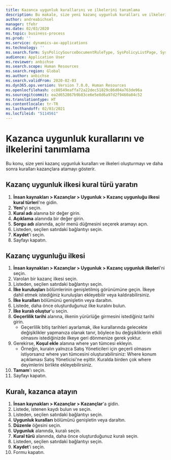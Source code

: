```yaml
---
title: Kazanca uygunluk kurallarını ve ilkelerini tanımlama
description: Bu makale, size yeni kazanç uygunluk kuralları ve ilkeleri oluşturmayı ve daha sonra kuralları kazançlara atamayı gösterir.
author: andreabichsel
manager: tfehr
ms.date: 02/03/2020
ms.topic: business-process
ms.prod: ''
ms.service: dynamics-ax-applications
ms.technology: ''
ms.search.form: SysPolicySourceDocumentRuleType, SysPolicyListPage, SysPolicy, HcmBenefitEligibilityPolicy, HcmBenefit, BenefitWorkspace, HcmBenefitSummaryPart
audience: Application User
ms.reviewer: anbichse
ms.search.scope: Human Resources
ms.search.region: Global
ms.author: anbichse
ms.search.validFrom: 2020-02-03
ms.dyn365.ops.version: Version 7.0.0, Human Resources
ms.openlocfilehash: cc80549eaffa72a22dec51829c86d04a763de96a
ms.sourcegitcommit: ea2d652867b9b83ce6e5e8d6a97d2f9460a84c52
ms.translationtype: HT
ms.contentlocale: tr-TR
ms.lasthandoff: 02/03/2021
ms.locfileid: "5114561"
---
```

# <a name="define-benefit-eligibility-rules-and-policies"></a>Kazanca uygunluk kurallarını ve ilkelerini tanımlama

Bu konu, size yeni kazanç uygunluk kuralları ve ilkeleri oluşturmayı ve daha sonra kuralları kazançlara atamayı gösterir.  

## <a name="create-benefit-eligibility-policy-rule-type"></a>Kazanç uygunluk ilkesi kural türü yaratın

1. **İnsan kaynakları > Kazançlar > Uygunluk > Kazanç uygunluğu ilkesi kural türleri**'ne gidin.
2. **Yeni**'yi seçin.
3. **Kural adı** alanına bir değer girin.
4. **Açıklama** alanında bir değer girin.
5. **Sorgu adı** alanında, açılır menü düğmesini seçerek aramayı açın.
6. Listeden, seçilen satırdaki bağlantıyı seçin.
7. **Kaydet**'i seçin.
8. Sayfayı kapatın.

## <a name="benefit-eligibility-policy"></a>Kazanç uygunluğu ilkesi

1. **İnsan kaynakları > Kazançlar > Uygunluk > Kazanç uygunluk ilkeleri**'ni seçin.
2. Varolan bir kazanç ilkesi seçin.
3. Listeden, seçilen satırdaki bağlantıyı seçin.
4. **İlke kuruluşları** bölümlerinin genişletilmiş görünümüne geçin. İlkeye dahil etmek istediğiniz kuruluşları ekleyebilir veya kaldırabilirsiniz.
5. **İlke kuralları** bölümünü genişletin veya daraltın.
6. Listede, daha önce oluşturduğunuz ilke kuralını bulun.
7. **İlke kuralı oluştur**'u seçin.
8. **Geçerlilik tarihi** alanına, ilkenin yürürlüğe girmesini istediğiniz tarihi girin.
    * Geçerlilik bitiş tarihleri ayarlamak, ilke kurallarında gelecekte değişiklikler yapmanıza olanak tanır, böylece bu değişikliklerin etkili olmasını istediğinizde ilkeye geri dönmenize gerek yoktur.  
9. Gerekirse, **Koşul ekle** alanına where yan tümcesi ekleyin.
    * Örneğin, kuralın yalnızca Satış Yöneticileri için geçerli olmasını istiyorsanız where yan tümcesini oluşturabilirsiniz: Where konum açıklaması Satış Yöneticisi'ne eşittir. Kuralda birden çok where deyimlerini birlikte ekleyebilirsiniz.  
10. **Tamam**'ı seçin.
11. Sayfayı kapatın.

## <a name="assign-rule-to-benefit"></a>Kuralı, kazanca atayın

1. **İnsan kaynakları > Kazançlar > Kazançlar**'a gidin.
2. Listede, istenen kaydı bulun ve seçin.
3. Listeden, seçilen satırdaki bağlantıyı seçin.
4. **Uygunluk kuralları** bölümünü genişletin veya daraltın.
5. **Düzenle** öğesini seçin.
6. **Uygunluk** alanında, kuralı seçin.
7. **Kural türü** alanında, daha önce oluşturduğunuz kuralı seçin.
9. Listeden, seçilen satırdaki bağlantıyı seçin.
10. **Kaydet**'i seçin.
11. Formu kapatın.

